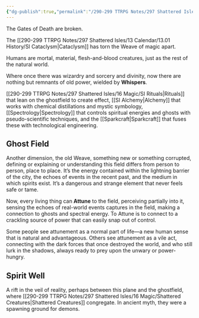 ```yaml
---
{"dg-publish":true,"permalink":"/290-299 TTRPG Notes/297 Shattered Isles/16 Magic/Shattered Magic/"}
---
```



The Gates of Death are broken.

The [[290-299 TTRPG Notes/297 Shattered Isles/13 Calendar/13.01 History/SI Cataclysm\|Cataclysm]] has torn the Weave of magic apart. 

Humans are mortal, material, flesh-and-blood creatures, just as the rest of the natural world.

Where once there was wizardry and sorcery and divinity, now there are nothing but remnants of old power, wielded by **Whispers**. 

[[290-299 TTRPG Notes/297 Shattered Isles/16 Magic/SI Rituals\|Rituals]] that lean on the ghostfield to create effect, [[SI Alchemy\|Alchemy]] that works with chemical distillations and mystic symbology, [[Spectrology\|Spectrology]] that controls spiritual energies and ghosts with pseudo-scientific techniques, and the [[Sparkcraft\|Sparkcraft]] that fuses these with technological engineering.

## Ghost Field

Another dimension, the old Weave, something new or something corrupted, defining or explaining or understanding this field differs from person to person, place to place. It’s the energy contained within the lightning barrier of the city, the echoes of events in the recent past, and the medium in which spirits exist. It’s a dangerous and strange element that never feels safe or tame.

Now, every living thing can **Attune** to the field, perceiving partially into it, sensing the echoes of real-world events captures in the field, making a connection to ghosts and spectral energy. To Attune is to connect to a crackling source of power that can easily snap out of control. 

Some people see attunement as a normal part of life—a new human sense that is natural and advantageous. Others see attunement as a vile act, connecting with the dark forces that once destroyed the world, and who still lurk in the shadows, always ready to prey upon the unwary or power-hungry.

## Spirit Well

A rift in the veil of reality, perhaps between this plane and the ghostfield, where [[290-299 TTRPG Notes/297 Shattered Isles/16 Magic/Shattered Creatures\|Shattered Creatures]] congregate. In ancient myth, they were a spawning ground for demons.